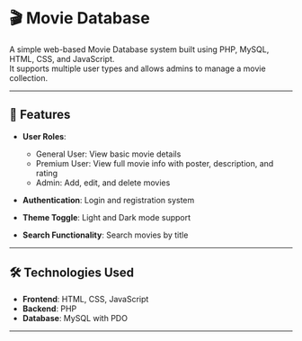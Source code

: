 # 🎬 Movie Database

A simple web-based Movie Database system built using PHP, MySQL, HTML, CSS, and JavaScript.  
It supports multiple user types and allows admins to manage a movie collection.

---

## 📌 Features

- **User Roles**:
  - General User: View basic movie details
  - Premium User: View full movie info with poster, description, and rating
  - Admin: Add, edit, and delete movies

- **Authentication**: Login and registration system
- **Theme Toggle**: Light and Dark mode support
- **Search Functionality**: Search movies by title

---

## 🛠️ Technologies Used

- **Frontend**: HTML, CSS, JavaScript
- **Backend**: PHP
- **Database**: MySQL with PDO

---
